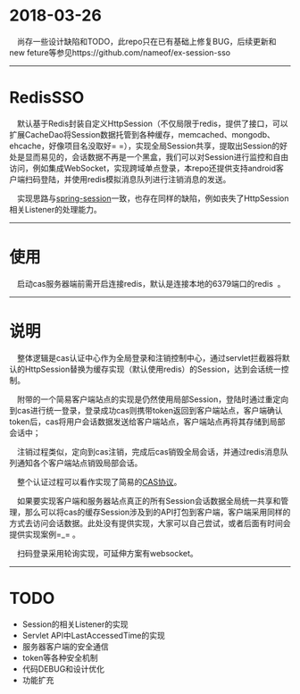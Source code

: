 # 2018-03-26  
&emsp;尚存一些设计缺陷和TODO，此repo只在已有基础上修复BUG，后续更新和new feture等参见https://github.com/nameof/ex-session-sso

----------------------

# RedisSSO
&emsp;默认基于Redis封装自定义HttpSession（不仅局限于redis，提供了接口，可以扩展CacheDao将Session数据托管到各种缓存，memcached、mongodb、ehcache，好像项目名没取好= =），实现全局Session共享，提取出Session的好处是显而易见的，会话数据不再是一个黑盒，我们可以对Session进行监控和自由访问，例如集成WebSocket，实现跨域单点登录，本repo还提供支持android客户端扫码登陆，并使用redis模拟消息队列进行注销消息的发送。   

&emsp;实现思路与[spring-session](http://projects.spring.io/spring-session/)一致，也存在同样的缺陷，例如丧失了HttpSession相关Listener的处理能力。

----------------------

# 使用
&emsp;启动cas服务器端前需开启连接redis，默认是连接本地的6379端口的redis  。

----------------------

# 说明
&emsp;整体逻辑是cas认证中心作为全局登录和注销控制中心，通过servlet拦截器将默认的HttpSession替换为缓存实现（默认使用redis）的Session，达到会话统一控制。

&emsp;附带的一个简易客户端站点的实现是仍然使用局部Session，登陆时通过重定向到cas进行统一登录，登录成功cas则携带token返回到客户端站点，客户端确认token后，cas将用户会话数据发送给客户端站点，客户端站点再将其存储到局部会话中；  

&emsp;注销过程类似，定向到cas注销，完成后cas销毁全局会话，并通过redis消息队列通知各个客户端站点销毁局部会话。  

&emsp;整个认证过程可以看作实现了简易的[CAS协议](https://apereo.github.io/cas/4.2.x/protocol/CAS-Protocol.html)。

&emsp;如果要实现客户端和服务器站点真正的所有Session会话数据全局统一共享和管理，那么可以将cas的缓存Session涉及到的API打包到客户端，客户端采用同样的方式去访问会话数据。此处没有提供实现，大家可以自己尝试，或者后面有时间会提供实现案例=_= 。
  
&emsp;扫码登录采用轮询实现，可延伸方案有websocket。


----------------------
# TODO
- Session的相关Listener的实现
- Servlet API中LastAccessedTime的实现
- 服务器客户端的安全通信
- token等各种安全机制   
- 代码DEBUG和设计优化   
- 功能扩充
